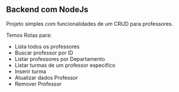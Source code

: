 ## Backend com NodeJs

Projeto simples com funcionalidades de um CRUD para professores.

Temos Rotas para: 
- Lista todos os professores
- Buscar professor por ID
- Listar professores por Departamento
- Listar turmas de um professor especifíco
- Inserir turma
- Atualizar dados Professor
- Remover Professor
